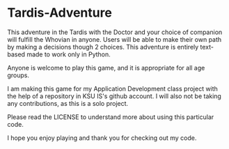 # Tardis-Adventure
This adventure in the Tardis with the Doctor and your choice of companion will fulfill the Whovian in anyone. Users will be able to make their own path by making a decisions though 2 choices. This adventure is entirely text-based made to work only in Python.


Anyone is welcome to play this game, and it is appropriate for all age groups.

I am making this game for my Application Development class project with the help of a repository in KSU IS's github account. I will also not be taking any contributions, as this is a solo project.

Please read the LICENSE to understand more about using this particular code. 

I hope you enjoy playing and thank you for checking out my code.
